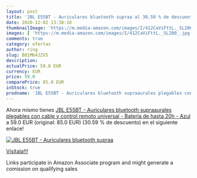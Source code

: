 ```yaml
---
layout: post
title: 'JBL E55BT - Auriculares bluetooth supraa al 30.59 % de descuento'
date: 2020-12-02 13:38:18
thumbnailImage: 'https://m.media-amazon.com/images/I/412CaViFttL._SL200_.jpg'
images: [ 'https://m.media-amazon.com/images/I/412CaViFttL._SL200_.jpg' ]
comments: true
category: ofertas
author: ring
slug: B01M64JZV5
description:
actualPrice: 59.0 EUR
currency: EUR
price: 59.0
comparePrice: 85.0 EUR
inStock: true
prodname: 'JBL E55BT - Auriculares bluetooth supraaurales plegables con cable y control remoto universal - Batería de hasta 20h - Azul'
---
```


Ahora mismo tienes [JBL E55BT - Auriculares bluetooth supraaurales plegables con cable y control remoto universal - Batería de hasta 20h - Azul](https://www.amazon.es/dp/B01M64JZV5/?tag=tolees-21) a 59.0 EUR (original: 85.0 EUR) (30.59 %  de descuento) en el siguiente enlace!

[![JBL E55BT - Auriculares bluetooth supraa](https://m.media-amazon.com/images/I/412CaViFttL._SL200_.jpg)](https://www.amazon.es/dp/B01M64JZV5/?tag=tolees-21)

[Visítala!!!](https://www.amazon.es/dp/B01M64JZV5/?tag=tolees-21)

Links participate in Amazon Associate program and might generate a comission on qualifying sales

